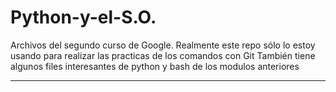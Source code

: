 # Python-y-el-S.O.
Archivos del segundo curso de Google. 
Realmente este repo sólo lo estoy usando para realizar las practicas de los comandos con Git
También tiene algunos files interesantes de python y bash de los modulos anteriores

--------------------------------------------------------------------------

